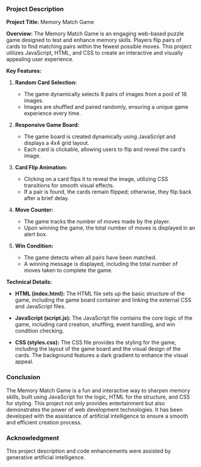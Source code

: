 ### Project Description

**Project Title:** Memory Match Game

**Overview:**
The Memory Match Game is an engaging web-based puzzle game designed to test and enhance memory skills. Players flip pairs of cards to find matching pairs within the fewest possible moves. This project utilizes JavaScript, HTML, and CSS to create an interactive and visually appealing user experience.

**Key Features:**

1. **Random Card Selection:**
   - The game dynamically selects 8 pairs of images from a pool of 16 images.
   - Images are shuffled and paired randomly, ensuring a unique game experience every time.

2. **Responsive Game Board:**
   - The game board is created dynamically using JavaScript and displays a 4x4 grid layout.
   - Each card is clickable, allowing users to flip and reveal the card's image.

3. **Card Flip Animation:**
   - Clicking on a card flips it to reveal the image, utilizing CSS transitions for smooth visual effects.
   - If a pair is found, the cards remain flipped; otherwise, they flip back after a brief delay.

4. **Move Counter:**
   - The game tracks the number of moves made by the player.
   - Upon winning the game, the total number of moves is displayed in an alert box.

5. **Win Condition:**
   - The game detects when all pairs have been matched.
   - A winning message is displayed, including the total number of moves taken to complete the game.

**Technical Details:**

- **HTML (index.html):** 
  The HTML file sets up the basic structure of the game, including the game board container and linking the external CSS and JavaScript files.

- **JavaScript (script.js):** 
  The JavaScript file contains the core logic of the game, including card creation, shuffling, event handling, and win condition checking.

- **CSS (styles.css):** 
  The CSS file provides the styling for the game, including the layout of the game board and the visual design of the cards. The background features a dark gradient to enhance the visual appeal.

### Conclusion
The Memory Match Game is a fun and interactive way to sharpen memory skills, built using JavaScript for the logic, HTML for the structure, and CSS for styling. This project not only provides entertainment but also demonstrates the power of web development technologies. It has been developed with the assistance of artificial intelligence to ensure a smooth and efficient creation process.

### Acknowledgment

This project description and code enhancements were assisted by generative artificial intelligence.
